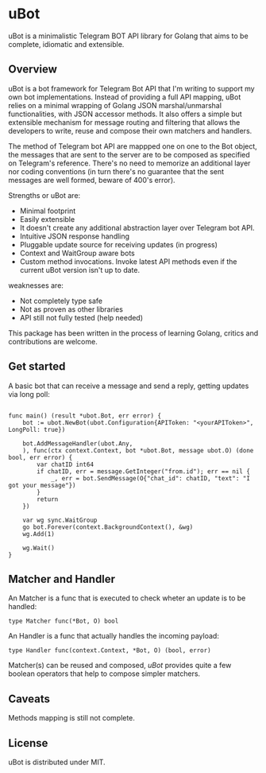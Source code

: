 # uBot
uBot is a minimalistic Telegram BOT API library for Golang that aims to be complete, idiomatic and extensible.

## Overview
uBot is a bot framework for Telegram Bot API that I'm writing to support my own bot implementations. 
Instead of providing a full API mapping, uBot relies on a minimal wrapping of Golang JSON marshal/unmarshal functionalities, with JSON accessor methods. It also offers a simple but extensible mechanism for message routing and filtering that allows the developers to write, reuse and compose their own matchers and handlers.

The method of Telegram bot API are mappped one on one to the Bot object, the messages that are sent to the server are to be composed as specified on Telegram's reference. There's no need to memorize an additional
layer nor coding conventions (in turn there's no guarantee that the sent messages are well formed, beware of 400's error).

Strengths or uBot are:
- Minimal footprint
- Easily extensible
- It doesn't create any additional abstraction layer over Telegram bot API.
- Intuitive JSON response handling
- Pluggable update source for receiving updates (in progress)
- Context and WaitGroup aware bots
- Custom method invocations. Invoke latest API methods even if the current uBot version isn't up to date.

weaknesses are:
- Not completely type safe
- Not as proven as other libraries
- API still not fully tested (help needed)
  

This package has been written in the process of learning Golang, critics and contributions are welcome.

## Get started
A basic bot that can receive a message and send a reply, getting updates via long poll:

```golang

func main() (result *ubot.Bot, err error) {  
	bot := ubot.NewBot(ubot.Configuration{APIToken: "<yourAPIToken>", LongPoll: true})

	bot.AddMessageHandler(ubot.Any,
	), func(ctx context.Context, bot *ubot.Bot, message ubot.O) (done bool, err error) {
        var chatID int64
		if chatID, err = message.GetInteger("from.id"); err == nil {
		    _, err = bot.SendMessage(O{"chat_id": chatID, "text": "I got your message"})
        }
		return
	})

    var wg sync.WaitGroup
    go bot.Forever(context.BackgroundContext(), &wg)
    wg.Add(1)

    wg.Wait()
}

```

## Matcher and Handler

An Matcher is a func that is executed to check wheter an update is to be handled:

```golang
type Matcher func(*Bot, O) bool
```

An Handler is a func that actually handles the incoming payload:
```golang
type Handler func(context.Context, *Bot, O) (bool, error)
```

Matcher(s) can be reused and composed, _uBot_ provides quite a few boolean operators that help to compose simpler matchers.

## Caveats
Methods mapping is still not complete.

## License
uBot is distributed under MIT.